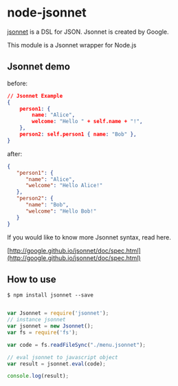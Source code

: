 node-jsonnet
=====================

[jsonnet](http://google.github.io/jsonnet/doc/index.html) is a DSL for JSON. Jsonnet is created by Google.

This module is a Jsonnet wrapper for Node.js

Jsonnet demo
---------------------

before:

```json
// Jsonnet Example
{
    person1: {
        name: "Alice",
        welcome: "Hello " + self.name + "!",
    },
    person2: self.person1 { name: "Bob" },
}
```

after:

```json
{
   "person1": {
      "name": "Alice",
      "welcome": "Hello Alice!"
   },
   "person2": {
      "name": "Bob",
      "welcome": "Hello Bob!"
   }
}
```

If you would like to know more Jsonnet syntax, read here.

[http://google.github.io/jsonnet/doc/spec.html](http://google.github.io/jsonnet/doc/spec.html)

How to use
--------------------

```shell
$ npm install jsonnet --save
```

```javascript

var Jsonnet = require('jsonnet');
// instance jsonnet
var jsonnet = new Jsonnet();
var fs = require('fs');

var code = fs.readFileSync("./menu.jsonnet");

// eval jsonnet to javascript object
var result = jsonnet.eval(code);

console.log(result);
```
